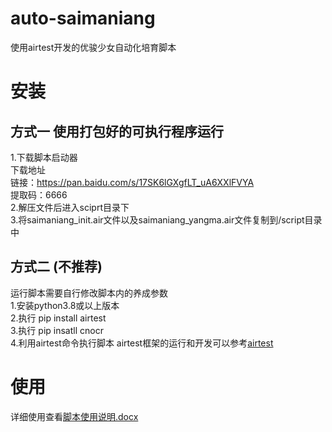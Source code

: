 # auto-saimaniang
使用airtest开发的优骏少女自动化培育脚本

# 安装
## 方式一  使用打包好的可执行程序运行
1.下载脚本启动器  
下载地址  
链接：https://pan.baidu.com/s/17SK6lGXgfLT_uA6XXlFVYA  
提取码：6666  
2.解压文件后进入sciprt目录下  
3.将saimaniang_init.air文件以及saimaniang_yangma.air文件复制到/script目录中  


## 方式二 (不推荐)
运行脚本需要自行修改脚本内的养成参数  
1.安装python3.8或以上版本  
2.执行 pip install airtest  
3.执行 pip insatll cnocr  
4.利用airtest命令执行脚本
airtest框架的运行和开发可以参考[airtest](https://github.com/AirtestProject/Airtest)

# 使用
详细使用查看[脚本使用说明.docx](./脚本使用说明.docx)
